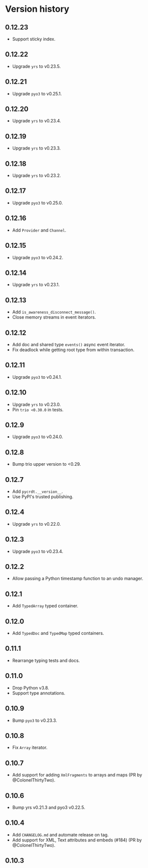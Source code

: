 # Version history

## 0.12.23

- Support sticky index.

## 0.12.22

- Upgrade `yrs` to v0.23.5.

## 0.12.21

- Upgrade `pyo3` to v0.25.1.

## 0.12.20

- Upgrade `yrs` to v0.23.4.

## 0.12.19

- Upgrade `yrs` to v0.23.3.

## 0.12.18

- Upgrade `yrs` to v0.23.2.

## 0.12.17

- Upgrade `pyo3` to v0.25.0.

## 0.12.16

- Add `Provider` and `Channel`.

## 0.12.15

- Upgrade `pyo3` to v0.24.2.

## 0.12.14

- Upgrade `yrs` to v0.23.1.

## 0.12.13

- Add `is_awareness_disconnect_message()`.
- Close memory streams in event iterators.

## 0.12.12

- Add doc and shared type `events()` async event iterator.
- Fix deadlock while getting root type from within transaction.

## 0.12.11

- Upgrade `pyo3` to v0.24.1.

## 0.12.10

- Upgrade `yrs` to v0.23.0.
- Pin `trio <0.30.0` in tests.

## 0.12.9

- Upgrade `pyo3` to v0.24.0.

## 0.12.8

- Bump trio upper version to <0.29.

## 0.12.7

- Add `pycrdt.__version__`.
- Use PyPI's trusted publishing.

## 0.12.4

- Upgrade `yrs` to v0.22.0.

## 0.12.3

- Upgrade `pyo3` to v0.23.4.

## 0.12.2

- Allow passing a Python timestamp function to an undo manager.

## 0.12.1

- Add `TypedArray` typed container.

## 0.12.0

- Add `TypedDoc` and `TypedMap` typed containers.

## 0.11.1

- Rearrange typing tests and docs.

## 0.11.0

- Drop Python v3.8.
- Support type annotations.

## 0.10.9

- Bump `pyo3` to v0.23.3.

## 0.10.8

- Fix `Array` iterator.

## 0.10.7

- Add support for adding `XmlFragments` to arrays and maps (PR by @ColonelThirtyTwo).

## 0.10.6

- Bump yrs v0.21.3 and pyo3 v0.22.5.

## 0.10.4

- Add `CHANGELOG.md` and automate release on tag.
- Add support for XML, Text attributes and embeds (#184) (PR by @ColonelThirtyTwo).

## 0.10.3
